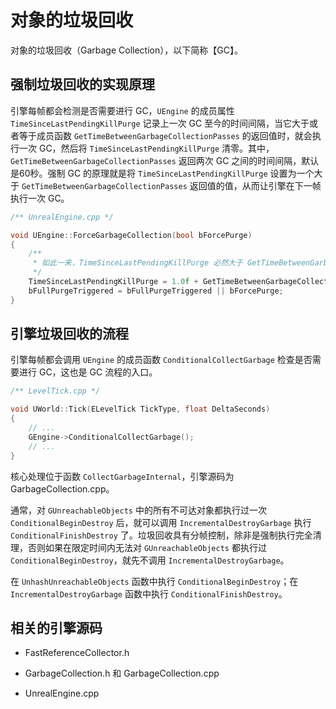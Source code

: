 # 对象的垃圾回收

对象的垃圾回收（Garbage Collection），以下简称【GC】。


## 强制垃圾回收的实现原理

引擎每帧都会检测是否需要进行 GC，`UEngine` 的成员属性 `TimeSinceLastPendingKillPurge` 记录上一次 GC 至今的时间间隔，当它大于或者等于成员函数 `GetTimeBetweenGarbageCollectionPasses` 的返回值时，就会执行一次 GC，然后将 `TimeSinceLastPendingKillPurge` 清零。其中，`GetTimeBetweenGarbageCollectionPasses` 返回两次 GC 之间的时间间隔，默认是60秒。强制 GC 的原理就是将 `TimeSinceLastPendingKillPurge` 设置为一个大于 `GetTimeBetweenGarbageCollectionPasses` 返回值的值，从而让引擎在下一帧执行一次 GC。

```cpp
/** UnrealEngine.cpp */

void UEngine::ForceGarbageCollection(bool bForcePurge)
{
    /**
     * 如此一来，TimeSinceLastPendingKillPurge 必然大于 GetTimeBetweenGarbageCollectionPasses 的返回值
     */
    TimeSinceLastPendingKillPurge = 1.0f + GetTimeBetweenGarbageCollectionPasses();
    bFullPurgeTriggered = bFullPurgeTriggered || bForcePurge;
}
```


## 引擎垃圾回收的流程

引擎每帧都会调用 `UEngine` 的成员函数 `ConditionalCollectGarbage` 检查是否需要进行 GC，这也是 GC 流程的入口。

```cpp
/** LevelTick.cpp */

void UWorld::Tick(ELevelTick TickType, float DeltaSeconds)
{
    // ...
    GEngine->ConditionalCollectGarbage();
    // ...
}
```

核心处理位于函数 `CollectGarbageInternal`，引擎源码为 GarbageCollection\.cpp。

通常，对 `GUnreachableObjects` 中的所有不可达对象都执行过一次 `ConditionalBeginDestroy` 后，就可以调用 `IncrementalDestroyGarbage` 执行 `ConditionalFinishDestroy` 了。垃圾回收具有分帧控制，除非是强制执行完全清理，否则如果在限定时间内无法对 `GUnreachableObjects` 都执行过 `ConditionalBeginDestroy`，就先不调用 `IncrementalDestroyGarbage`。

在 `UnhashUnreachableObjects` 函数中执行 `ConditionalBeginDestroy`；在 `IncrementalDestroyGarbage` 函数中执行 `ConditionalFinishDestroy`。


## 相关的引擎源码

+ FastReferenceCollector\.h

+ GarbageCollection\.h 和 GarbageCollection\.cpp

+ UnrealEngine\.cpp
